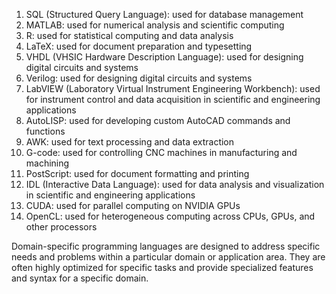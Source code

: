
1.  SQL (Structured Query Language): used for database management
2.  MATLAB: used for numerical analysis and scientific computing
3.  R: used for statistical computing and data analysis
4.  LaTeX: used for document preparation and typesetting
5.  VHDL (VHSIC Hardware Description Language): used for designing digital circuits and systems
6.  Verilog: used for designing digital circuits and systems
7.  LabVIEW (Laboratory Virtual Instrument Engineering Workbench): used for instrument control and data acquisition in scientific and engineering applications
8.  AutoLISP: used for developing custom AutoCAD commands and functions
9.  AWK: used for text processing and data extraction
10.  G-code: used for controlling CNC machines in manufacturing and machining
11.  PostScript: used for document formatting and printing
12.  IDL (Interactive Data Language): used for data analysis and visualization in scientific and engineering applications
13.  CUDA: used for parallel computing on NVIDIA GPUs
14.  OpenCL: used for heterogeneous computing across CPUs, GPUs, and other processors

Domain-specific programming languages are designed to address specific needs and problems within a particular domain or application area. They are often highly optimized for specific tasks and provide specialized features and syntax for a specific domain.